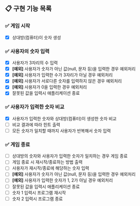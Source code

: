 ## 📋 구현 기능 목록

### ✅ 게임 시작
+ [x] 상대방(컴퓨터)이 숫자 생성

### ✅ 사용자의 숫자 입력
+ [x] 사용자가 3자리의 수 입력
+ [x] **[예외]** 사용자가 숫자가 아닌 값(null, 문자 등)을 입력한 경우 예외처리
+ [x] **[예외]** 사용자가 입력한 수가 3자리가 아닐 경우 예외처리
+ [x] **[예외]** 사용자가 서로다른 숫자를 입력하지 않은 경우 예외처리
+ [x] **[예외]** 사용자가 0을 입력한 경우 예외처리
+ [x] 잘못된 값을 입력시 애플리케이션 종료

### ✅ 사용자가 입력한 숫자 비교
+ [x] 사용자가 입력한 숫자와 상대방(컴퓨터)이 생성한 숫자 비교
+ [ ] 비교 결과에 따라 힌트 출력
+ [ ] 모든 숫자가 일치할 때까지 사용자가 반복해서 숫자 입력

### ✅ 게임 종료
+ [ ] 상대방의 숫자와 사용자가 입력한 숫자가 일치하는 경우 게임 종료
+ [ ] 게임 종료 시 재시작/종료하는 방법 출력
+ [ ] 사용자가 재시작/종료에 해당하는 숫자 입력
+ [ ] **[예외]** 사용자가 숫자가 아닌 값(null, 문자 등)을 입력한 경우 예외처리
+ [ ] **[예외]** 사용자가 입력한 숫자가 1, 2가 아닐 경우 예외처리
+ [ ] 잘못된 값을 입력시 애플리케이션 종료
+ [ ] 숫자 1 입력시 프로그램 재시작
+ [ ] 숫자 2 입력시 프로그램 종료
